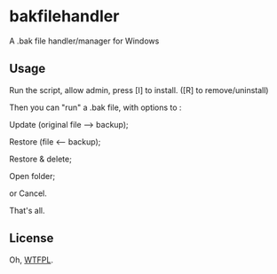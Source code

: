 # bakfilehandler
A .bak file handler/manager for Windows

## Usage
Run the script, allow admin, press [I] to install. ([R] to remove/uninstall)

Then you can "run" a .bak file, with options to :

Update (original file --> backup);

Restore (file <-- backup);

Restore & delete;

Open folder;

or Cancel.

That's all.

## License

Oh, [WTFPL](http://wtfpl.net).
